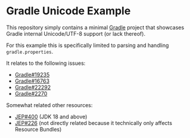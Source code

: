 # Gradle Unicode Example

This repository simply contains a minimal [Gradle](https://gradle.org) project that showcases Gradle internal
Unicode/UTF-8 support (or lack thereof).

For this example this is specifically limited to parsing and handling `gradle.properties`.

It relates to the following issues:

- [Gradle#19235](https://github.com/gradle/gradle/issues/19235)
- [Gradle#16763](https://github.com/gradle/gradle/issues/16763)
- [Gradle#22292](https://github.com/gradle/gradle/issues/22292)
- [Gradle#2270](https://github.com/gradle/gradle/issues/2270)

Somewhat related other resources:

- [JEP#400](https://openjdk.org/jeps/400) (JDK 18 and above)
- [JEP#226](https://openjdk.org/jeps/226) (not directly related because it technically only affects Resource Bundles)

